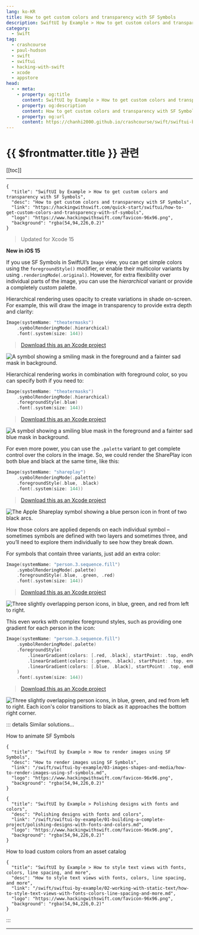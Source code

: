 ```yaml
---
lang: ko-KR
title: How to get custom colors and transparency with SF Symbols
description: SwiftUI by Example > How to get custom colors and transparency with SF Symbols
category:
  - Swift
tag: 
  - crashcourse
  - paul-hudson
  - swift
  - swiftui
  - hacking-with-swift
  - xcode
  - appstore
head:
  - - meta:
    - property: og:title
      content: SwiftUI by Example > How to get custom colors and transparency with SF Symbols
    - property: og:description
      content: How to get custom colors and transparency with SF Symbols
    - property: og:url
      content: https://chanhi2000.github.io/crashcourse/swift/swiftui-by-example/03-images-shapes-and-media/how-to-get-custom-colors-and-transparency-with-sf-symbols.html
---
```


# {{ $frontmatter.title }} 관련

[[toc]]

---

```component VPCard
{
  "title": "SwiftUI by Example > How to get custom colors and transparency with SF Symbols",
  "desc": "How to get custom colors and transparency with SF Symbols",
  "link": "https://hackingwithswift.com/quick-start/swiftui/how-to-get-custom-colors-and-transparency-with-sf-symbols",
  "logo": "https://www.hackingwithswift.com/favicon-96x96.png",
  "background": "rgba(54,94,226,0.2)"
}
```

> Updated for Xcode 15

**New in iOS 15**

If you use SF Symbols in SwiftUI’s `Image` view, you can get simple colors using the `foregroundStyle()` modifier, or enable their multicolor variants by using `.renderingMode(.original)`. However, for extra flexibility over individual parts of the image, you can use the _hierarchical_ variant or provide a completely custom palette.

Hierarchical rendering uses opacity to create variations in shade on-screen. For example, this will draw the image in transparency to provide extra depth and clarity:

```swift
Image(systemName: "theatermasks")
    .symbolRenderingMode(.hierarchical)
    .font(.system(size: 144))
```

> [<FontIcon icon="fas fa-file-zipper"/>Download this as an Xcode project](https://www.hackingwithswift.com/files/projects/swiftui/how-to-get-custom-colors-and-transparency-with-sf-symbols-1.zip)

![A symbol showing a smiling mask in the foreground and a fainter sad mask in background.](https://www.hackingwithswift.com/img/books/quick-start/swiftui/how-to-get-custom-colors-and-transparency-with-sf-symbols-1~dark.png)

Hierarchical rendering works in combination with foreground color, so you can specify both if you need to:

```swift
Image(systemName: "theatermasks")
    .symbolRenderingMode(.hierarchical)
    .foregroundStyle(.blue)
    .font(.system(size: 144))
```

> [<FontIcon icon="fas fa-file-zipper"/>Download this as an Xcode project](https://www.hackingwithswift.com/files/projects/swiftui/how-to-get-custom-colors-and-transparency-with-sf-symbols-2.zip)

![A symbol showing a smiling blue mask in the foreground and a fainter sad blue mask in background.](https://www.hackingwithswift.com/img/books/quick-start/swiftui/how-to-get-custom-colors-and-transparency-with-sf-symbols-2~dark.png)

For even more power, you can use the `.palette` variant to get complete control over the colors in the image. So, we could render the SharePlay icon both blue and black at the same time, like this:

```swift
Image(systemName: "shareplay")
    .symbolRenderingMode(.palette)
    .foregroundStyle(.blue, .black)
    .font(.system(size: 144))
```

> [<FontIcon icon="fas fa-file-zipper"/>Download this as an Xcode project](https://www.hackingwithswift.com/files/projects/swiftui/how-to-get-custom-colors-and-transparency-with-sf-symbols-3.zip)

![The Apple Shareplay symbol showing a blue person icon in front of two black arcs.](https://www.hackingwithswift.com/img/books/quick-start/swiftui/how-to-get-custom-colors-and-transparency-with-sf-symbols-3~dark.png)

How those colors are applied depends on each individual symbol – sometimes symbols are defined with two layers and sometimes three, and you’ll need to explore them individually to see how they break down.

For symbols that contain three variants, just add an extra color:

```swift
Image(systemName: "person.3.sequence.fill")
    .symbolRenderingMode(.palette)
    .foregroundStyle(.blue, .green, .red)
    .font(.system(size: 144))
```

> [<FontIcon icon="fas fa-file-zipper"/>Download this as an Xcode project](https://www.hackingwithswift.com/files/projects/swiftui/how-to-get-custom-colors-and-transparency-with-sf-symbols-4.zip)

![Three slightly overlapping person icons, in blue, green, and red from left to right.](https://www.hackingwithswift.com/img/books/quick-start/swiftui/how-to-get-custom-colors-and-transparency-with-sf-symbols-4~dark.png)

This even works with complex foreground styles, such as providing one gradient for each person in the icon:

```swift
Image(systemName: "person.3.sequence.fill")
    .symbolRenderingMode(.palette)
    .foregroundStyle(
        .linearGradient(colors: [.red, .black], startPoint: .top, endPoint: .bottomTrailing),
        .linearGradient(colors: [.green, .black], startPoint: .top, endPoint: .bottomTrailing),
        .linearGradient(colors: [.blue, .black], startPoint: .top, endPoint: .bottomTrailing)
    )
    .font(.system(size: 144))
```

> [<FontIcon icon="fas fa-file-zipper"/>Download this as an Xcode project](https://www.hackingwithswift.com/files/projects/swiftui/how-to-get-custom-colors-and-transparency-with-sf-symbols-5.zip)

![Three slightly overlapping person icons, in blue, green, and red from left to right. Each icon's color transitions to black as it approaches the bottom right corner.](https://www.hackingwithswift.com/img/books/quick-start/swiftui/how-to-get-custom-colors-and-transparency-with-sf-symbols-5~dark.png)

::: details Similar solutions…

How to animate SF Symbols

```component VPCard
{
  "title": "SwiftUI by Example > How to render images using SF Symbols",
  "desc": "How to render images using SF Symbols",
  "link": "/swift/swiftui-by-example/03-images-shapes-and-media/how-to-render-images-using-sf-symbols.md",
  "logo": "https://www.hackingwithswift.com/favicon-96x96.png",
  "background": "rgba(54,94,226,0.2)"
}
```

```component VPCard
{
  "title": "SwiftUI by Example > Polishing designs with fonts and colors",
  "desc": "Polishing designs with fonts and colors",
  "link": "/swift/swiftui-by-example/01-building-a-complete-project/polishing-designs-with-fonts-and-colors.md",
  "logo": "https://www.hackingwithswift.com/favicon-96x96.png",
  "background": "rgba(54,94,226,0.2)"
}
```

How to load custom colors from an asset catalog

```component VPCard
{
  "title": "SwiftUI by Example > How to style text views with fonts, colors, line spacing, and more",
  "desc": "How to style text views with fonts, colors, line spacing, and more",
  "link": "/swift/swiftui-by-example/02-working-with-static-text/how-to-style-text-views-with-fonts-colors-line-spacing-and-more.md",
  "logo": "https://www.hackingwithswift.com/favicon-96x96.png",
  "background": "rgba(54,94,226,0.2)"
}
```

:::

---

<TagLinks />
